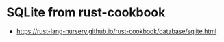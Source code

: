 # SQLite from rust-cookbook

* <https://rust-lang-nursery.github.io/rust-cookbook/database/sqlite.html>

